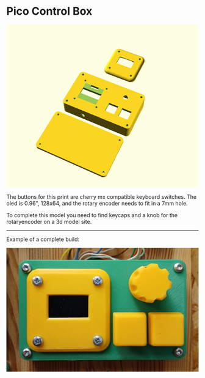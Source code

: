 # Pico Control Box
![3D model](https://raw.githubusercontent.com/MrSVCD/PicoRX-accessories/refs/heads/main/PicoRX%20Control%20Box/PicoRX%20Control%20Box.png)

The buttons for this print are cherry mx compatible keyboard switches. The oled is 0.96", 128x64, and the rotary encoder needs to fit in a 7mm hole.

To complete this model you need to find keycaps and a knob for the rotaryencoder on a 3d model site.

---
Example of a complete build:

![Picture of complete PicoRX Control Box](https://raw.githubusercontent.com/MrSVCD/PicoRX-accessories/refs/heads/main/PicoRX%20Control%20Box/PicoRX%20Control%20Box%20Printed.jpeg)
